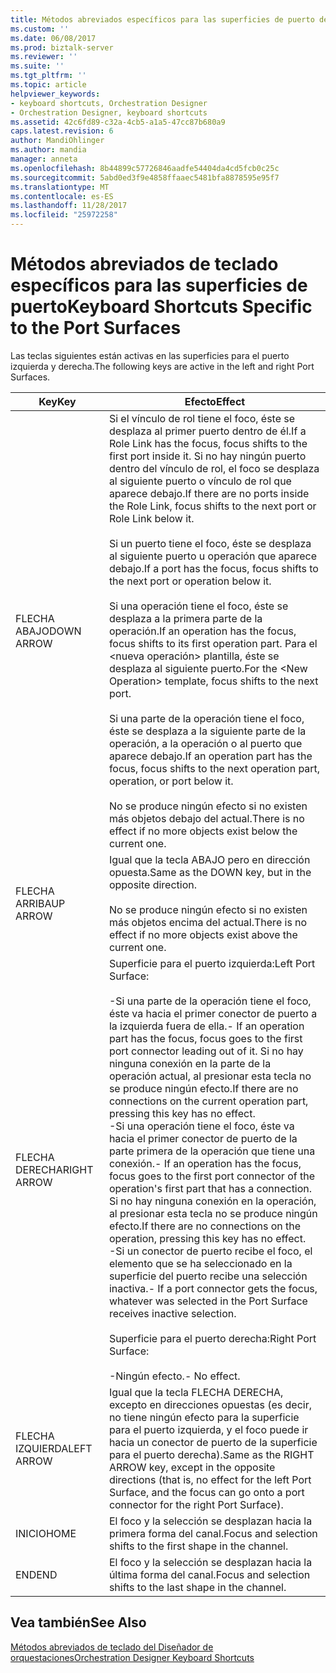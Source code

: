 ```yaml
---
title: Métodos abreviados específicos para las superficies de puerto de teclado | Documentos de Microsoft
ms.custom: ''
ms.date: 06/08/2017
ms.prod: biztalk-server
ms.reviewer: ''
ms.suite: ''
ms.tgt_pltfrm: ''
ms.topic: article
helpviewer_keywords:
- keyboard shortcuts, Orchestration Designer
- Orchestration Designer, keyboard shortcuts
ms.assetid: 42c6fd89-c32a-4cb5-a1a5-47cc87b680a9
caps.latest.revision: 6
author: MandiOhlinger
ms.author: mandia
manager: anneta
ms.openlocfilehash: 8b44899c57726846aadfe54404da4cd5fcb0c25c
ms.sourcegitcommit: 5abd0ed3f9e4858ffaaec5481bfa8878595e95f7
ms.translationtype: MT
ms.contentlocale: es-ES
ms.lasthandoff: 11/28/2017
ms.locfileid: "25972258"
---
```

# <a name="keyboard-shortcuts-specific-to-the-port-surfaces"></a><span data-ttu-id="b7a5b-102">Métodos abreviados de teclado específicos para las superficies de puerto</span><span class="sxs-lookup"><span data-stu-id="b7a5b-102">Keyboard Shortcuts Specific to the Port Surfaces</span></span>
<span data-ttu-id="b7a5b-103">Las teclas siguientes están activas en las superficies para el puerto izquierda y derecha.</span><span class="sxs-lookup"><span data-stu-id="b7a5b-103">The following keys are active in the left and right Port Surfaces.</span></span>  
  
|<span data-ttu-id="b7a5b-104">Key</span><span class="sxs-lookup"><span data-stu-id="b7a5b-104">Key</span></span>|<span data-ttu-id="b7a5b-105">Efecto</span><span class="sxs-lookup"><span data-stu-id="b7a5b-105">Effect</span></span>|  
|---------|------------|  
|<span data-ttu-id="b7a5b-106">FLECHA ABAJO</span><span class="sxs-lookup"><span data-stu-id="b7a5b-106">DOWN ARROW</span></span>|<span data-ttu-id="b7a5b-107">Si el vínculo de rol tiene el foco, éste se desplaza al primer puerto dentro de él.</span><span class="sxs-lookup"><span data-stu-id="b7a5b-107">If a Role Link has the focus, focus shifts to the first port inside it.</span></span> <span data-ttu-id="b7a5b-108">Si no hay ningún puerto dentro del vínculo de rol, el foco se desplaza al siguiente puerto o vínculo de rol que aparece debajo.</span><span class="sxs-lookup"><span data-stu-id="b7a5b-108">If there are no ports inside the Role Link, focus shifts to the next port or Role Link below it.</span></span><br /><br /> <span data-ttu-id="b7a5b-109">Si un puerto tiene el foco, éste se desplaza al siguiente puerto u operación que aparece debajo.</span><span class="sxs-lookup"><span data-stu-id="b7a5b-109">If a port has the focus, focus shifts to the next port or operation below it.</span></span><br /><br /> <span data-ttu-id="b7a5b-110">Si una operación tiene el foco, éste se desplaza a la primera parte de la operación.</span><span class="sxs-lookup"><span data-stu-id="b7a5b-110">If an operation has the focus, focus shifts to its first operation part.</span></span> <span data-ttu-id="b7a5b-111">Para el \<nueva operación\> plantilla, éste se desplaza al siguiente puerto.</span><span class="sxs-lookup"><span data-stu-id="b7a5b-111">For the \<New Operation\> template, focus shifts to the next port.</span></span><br /><br /> <span data-ttu-id="b7a5b-112">Si una parte de la operación tiene el foco, éste se desplaza a la siguiente parte de la operación, a la operación o al puerto que aparece debajo.</span><span class="sxs-lookup"><span data-stu-id="b7a5b-112">If an operation part has the focus, focus shifts to the next operation part, operation, or port below it.</span></span><br /><br /> <span data-ttu-id="b7a5b-113">No se produce ningún efecto si no existen más objetos debajo del actual.</span><span class="sxs-lookup"><span data-stu-id="b7a5b-113">There is no effect if no more objects exist below the current one.</span></span>|  
|<span data-ttu-id="b7a5b-114">FLECHA ARRIBA</span><span class="sxs-lookup"><span data-stu-id="b7a5b-114">UP ARROW</span></span>|<span data-ttu-id="b7a5b-115">Igual que la tecla ABAJO pero en dirección opuesta.</span><span class="sxs-lookup"><span data-stu-id="b7a5b-115">Same as the DOWN key, but in the opposite direction.</span></span><br /><br /> <span data-ttu-id="b7a5b-116">No se produce ningún efecto si no existen más objetos encima del actual.</span><span class="sxs-lookup"><span data-stu-id="b7a5b-116">There is no effect if no more objects exist above the current one.</span></span>|  
|<span data-ttu-id="b7a5b-117">FLECHA DERECHA</span><span class="sxs-lookup"><span data-stu-id="b7a5b-117">RIGHT ARROW</span></span>|<span data-ttu-id="b7a5b-118">Superficie para el puerto izquierda:</span><span class="sxs-lookup"><span data-stu-id="b7a5b-118">Left Port Surface:</span></span><br /><br /> <span data-ttu-id="b7a5b-119">-Si una parte de la operación tiene el foco, éste va hacia el primer conector de puerto a la izquierda fuera de ella.</span><span class="sxs-lookup"><span data-stu-id="b7a5b-119">-   If an operation part has the focus, focus goes to the first port connector leading out of it.</span></span> <span data-ttu-id="b7a5b-120">Si no hay ninguna conexión en la parte de la operación actual, al presionar esta tecla no se produce ningún efecto.</span><span class="sxs-lookup"><span data-stu-id="b7a5b-120">If there are no connections on the current operation part, pressing this key has no effect.</span></span><br /><span data-ttu-id="b7a5b-121">-Si una operación tiene el foco, éste va hacia el primer conector de puerto de la parte primera de la operación que tiene una conexión.</span><span class="sxs-lookup"><span data-stu-id="b7a5b-121">-   If an operation has the focus, focus goes to the first port connector of the operation's first part that has a connection.</span></span> <span data-ttu-id="b7a5b-122">Si no hay ninguna conexión en la operación, al presionar esta tecla no se produce ningún efecto.</span><span class="sxs-lookup"><span data-stu-id="b7a5b-122">If there are no connections on the operation, pressing this key has no effect.</span></span><br /><span data-ttu-id="b7a5b-123">-Si un conector de puerto recibe el foco, el elemento que se ha seleccionado en la superficie del puerto recibe una selección inactiva.</span><span class="sxs-lookup"><span data-stu-id="b7a5b-123">-   If a port connector gets the focus, whatever was selected in the Port Surface receives inactive selection.</span></span><br /><br /> <span data-ttu-id="b7a5b-124">Superficie para el puerto derecha:</span><span class="sxs-lookup"><span data-stu-id="b7a5b-124">Right Port Surface:</span></span><br /><br /> <span data-ttu-id="b7a5b-125">-Ningún efecto.</span><span class="sxs-lookup"><span data-stu-id="b7a5b-125">-   No effect.</span></span>|  
|<span data-ttu-id="b7a5b-126">FLECHA IZQUIERDA</span><span class="sxs-lookup"><span data-stu-id="b7a5b-126">LEFT ARROW</span></span>|<span data-ttu-id="b7a5b-127">Igual que la tecla FLECHA DERECHA, excepto en direcciones opuestas (es decir, no tiene ningún efecto para la superficie para el puerto izquierda, y el foco puede ir hacia un conector de puerto de la superficie para el puerto derecha).</span><span class="sxs-lookup"><span data-stu-id="b7a5b-127">Same as the RIGHT ARROW key, except in the opposite directions (that is, no effect for the left Port Surface, and the focus can go onto a port connector for the right Port Surface).</span></span>|  
|<span data-ttu-id="b7a5b-128">INICIO</span><span class="sxs-lookup"><span data-stu-id="b7a5b-128">HOME</span></span>|<span data-ttu-id="b7a5b-129">El foco y la selección se desplazan hacia la primera forma del canal.</span><span class="sxs-lookup"><span data-stu-id="b7a5b-129">Focus and selection shifts to the first shape in the channel.</span></span>|  
|<span data-ttu-id="b7a5b-130">END</span><span class="sxs-lookup"><span data-stu-id="b7a5b-130">END</span></span>|<span data-ttu-id="b7a5b-131">El foco y la selección se desplazan hacia la última forma del canal.</span><span class="sxs-lookup"><span data-stu-id="b7a5b-131">Focus and selection shifts to the last shape in the channel.</span></span>|  
  
## <a name="see-also"></a><span data-ttu-id="b7a5b-132">Vea también</span><span class="sxs-lookup"><span data-stu-id="b7a5b-132">See Also</span></span>  
 [<span data-ttu-id="b7a5b-133">Métodos abreviados de teclado del Diseñador de orquestaciones</span><span class="sxs-lookup"><span data-stu-id="b7a5b-133">Orchestration Designer Keyboard Shortcuts</span></span>](../core/orchestration-designer-keyboard-shortcuts.md)
